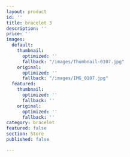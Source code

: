 ```yaml
---
layout: product
id: ''
title: bracelet 3
description: ''
price: ''
images:
  default:
    thumbnail:
      optimized: ''
      fallback: "/images/Thumbnail-0107.jpg"
    original:
      optimized: ''
      fallback: "/images/IMG_0107.jpg"
  featured:
    thumbnail:
      optimized: ''
      fallback: ''
    original:
      optimized: ''
      fallback: ''
category: bracelet
featured: false
section: Store
published: false

---
```

